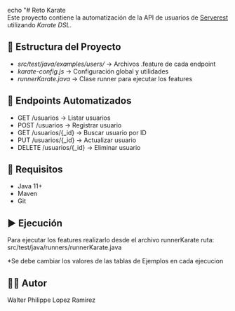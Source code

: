 echo "# Reto Karate   
Este proyecto contiene la automatización de la API de usuarios de [Serverest](https://serverest.dev) utilizando *Karate
DSL*.

## 📌 Estructura del Proyecto

- *src/test/java/examples/users/* → Archivos .feature de cada endpoint
- *karate-config.js* → Configuración global y utilidades
- *runnerKarate.java* → Clase runner para ejecutar los features

## 🚀 Endpoints Automatizados

- GET /usuarios → Listar usuarios
- POST /usuarios → Registrar usuario
- GET /usuarios/{_id} → Buscar usuario por ID
- PUT /usuarios/{_id} → Actualizar usuario
- DELETE /usuarios/{_id} → Eliminar usuario

## 🔧 Requisitos

- Java 11+
- Maven
- Git

## ▶️ Ejecución

Para ejecutar los features realizarlo desde el archivo runnerKarate
ruta: src/test/java/runners/runnerKarate.java

*Se debe cambiar los valores de las tablas de Ejemplos en cada ejecucion

## 👨‍💻 Autor

Walter Philippe Lopez Ramirez
